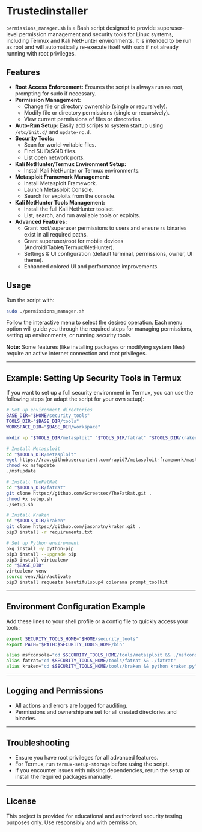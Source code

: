 # Trustedinstaller

`permissions_manager.sh` is a Bash script designed to provide superuser-level permission management and security tools for Linux systems, including Termux and Kali NetHunter environments. It is intended to be run as root and will automatically re-execute itself with `sudo` if not already running with root privileges.

## Features
- **Root Access Enforcement:** Ensures the script is always run as root, prompting for sudo if necessary.
- **Permission Management:**
  - Change file or directory ownership (single or recursively).
  - Modify file or directory permissions (single or recursively).
  - View current permissions of files or directories.
- **Auto-Run Setup:** Easily add scripts to system startup using `/etc/init.d/` and `update-rc.d`.
- **Security Tools:**
  - Scan for world-writable files.
  - Find SUID/SGID files.
  - List open network ports.
- **Kali NetHunter/Termux Environment Setup:**
  - Install Kali NetHunter or Termux environments.
- **Metasploit Framework Management:**
  - Install Metasploit Framework.
  - Launch Metasploit Console.
  - Search for exploits from the console.
- **Kali NetHunter Tools Management:**
  - Install the full Kali NetHunter toolset.
  - List, search, and run available tools or exploits.
- **Advanced Features:**
  - Grant root/superuser permissions to users and ensure `su` binaries exist in all required paths.
  - Grant superuser/root for mobile devices (Android/Tablet/Termux/NetHunter).
  - Settings & UI configuration (default terminal, permissions, owner, UI theme).
  - Enhanced colored UI and performance improvements.

## Usage
Run the script with:

```bash
sudo ./permissions_manager.sh
```

Follow the interactive menu to select the desired operation. Each menu option will guide you through the required steps for managing permissions, setting up environments, or running security tools.

**Note:** Some features (like installing packages or modifying system files) require an active internet connection and root privileges.

---

## Example: Setting Up Security Tools in Termux

If you want to set up a full security environment in Termux, you can use the following steps (or adapt the script for your own setup):

```bash
# Set up environment directories
BASE_DIR="$HOME/security_tools"
TOOLS_DIR="$BASE_DIR/tools"
WORKSPACE_DIR="$BASE_DIR/workspace"

mkdir -p "$TOOLS_DIR/metasploit" "$TOOLS_DIR/fatrat" "$TOOLS_DIR/kraken" "$TOOLS_DIR/exploits" "$TOOLS_DIR/wordlists" "$WORKSPACE_DIR"

# Install Metasploit
cd "$TOOLS_DIR/metasploit"
wget https://raw.githubusercontent.com/rapid7/metasploit-framework/master/msfupdate
chmod +x msfupdate
./msfupdate

# Install TheFatRat
cd "$TOOLS_DIR/fatrat"
git clone https://github.com/Screetsec/TheFatRat.git .
chmod +x setup.sh
./setup.sh

# Install Kraken
cd "$TOOLS_DIR/kraken"
git clone https://github.com/jasonxtn/kraken.git .
pip3 install -r requirements.txt

# Set up Python environment
pkg install -y python-pip
pip3 install --upgrade pip
pip3 install virtualenv
cd "$BASE_DIR"
virtualenv venv
source venv/bin/activate
pip3 install requests beautifulsoup4 colorama prompt_toolkit
```

---

## Environment Configuration Example

Add these lines to your shell profile or a config file to quickly access your tools:

```bash
export SECURITY_TOOLS_HOME="$HOME/security_tools"
export PATH="$PATH:$SECURITY_TOOLS_HOME/bin"

alias msfconsole="cd $SECURITY_TOOLS_HOME/tools/metasploit && ./msfconsole"
alias fatrat="cd $SECURITY_TOOLS_HOME/tools/fatrat && ./fatrat"
alias kraken="cd $SECURITY_TOOLS_HOME/tools/kraken && python kraken.py"
```

---

## Logging and Permissions
- All actions and errors are logged for auditing.
- Permissions and ownership are set for all created directories and binaries.

---

## Troubleshooting
- Ensure you have root privileges for all advanced features.
- For Termux, run `termux-setup-storage` before using the script.
- If you encounter issues with missing dependencies, rerun the setup or install the required packages manually.

---

## License
This project is provided for educational and authorized security testing purposes only. Use responsibly and with permission.

